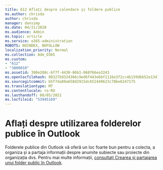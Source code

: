 ```yaml
---
title: 612 Aflați despre calendare și foldere publice
ms.author: chrisda
author: chrisda
manager: dansimp
ms.date: 04/21/2020
ms.audience: Admin
ms.topic: article
ms.service: o365-administration
ROBOTS: NOINDEX, NOFOLLOW
localization_priority: Normal
ms.collection: Adm_O365
ms.custom:
- "612"
- "3800010"
ms.assetid: 390e208c-6f7f-4430-86b1-068f66ea3243
ms.openlocfilehash: 80327b9324366c9ed6f443e6bf1116e3f2cc4b159dbb52e1347073e82273b93c
ms.sourcegitcommit: b5f7da89a650d2915dc652449623c78be6247175
ms.translationtype: MT
ms.contentlocale: ro-RO
ms.lasthandoff: 08/05/2021
ms.locfileid: "53945169"
---
```

# <a name="learn-about-using-public-folders-in-outlook"></a>Aflați despre utilizarea folderelor publice în Outlook

Folderele publice din Outlook vă oferă un loc foarte bun pentru a colecta, a organiza și a partaja informații despre anumite subiecte sau proiecte din organizația dvs. Pentru mai multe informații, [consultați Crearea și partajarea unui folder public în Outlook](https://support.office.com/article/a2835011-d524-4a5c-a207-05c159bb2a97).
